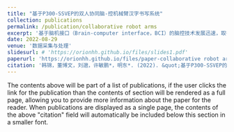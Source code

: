 ```yaml
---
title: "基于P300-SSVEP的双人协同脑-控机械臂汉字书写系统"
collection: publications
permalink: /publication/collaborative robot arms
excerpt: '基于脑机接口（Brain-computer interface，BCI）的脑控技术发展迅速，取得较大进展。然而，现有研究多采用单人脑控方式，存在执行效率低、可控自由度低的问题，难以满足复杂条件下的操控任务需求。针对此问题，本文采用时-频-相混合编码的视图脑机交互方法，设计双人协同策略，通过解码P300和稳态视觉诱发电位（Steady-state visual evoked potential，SSVEP）脑电特征，开发了108指令的双人协同脑控机械臂系统，实现双人同时对汉字一笔一划的书写。8名被试在线平均正确率为87.92%，平均在线信息传输速率（Information transfer rate，ITR）为66.00b/min。该系统扩展了BCI信息交互方式，初步验证了协同BCI操控机械臂的可行性和有效性，为协同BCI提供了技术支撑。相关研究工作以第一作者身份发表在中文期刊数据采集与处理。' 
date: 2022-08-29
venue: '数据采集与处理'
slidesurl: # 'https://orionhh.github.io/files/slides1.pdf'
paperurl: 'https://orionhh.github.io/files/paper-collaborative robot arms.pdf'
citation: '韩锦，董博文，刘邈，许敏鹏*，明东*. (2022). &quot;基于P300-SSVEP的双人协同脑-控机械臂汉字书写系统.&quot; <i>数据采集与处理</i>. 37 (6): 1401-1411. (中文核心，CSCD: 7358130).'
---
```


The contents above will be part of a list of publications, if the user clicks the link for the publication than the contents of section will be rendered as a full page, allowing you to provide more information about the paper for the reader. When publications are displayed as a single page, the contents of the above "citation" field will automatically be included below this section in a smaller font.
